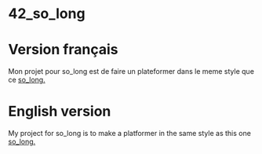 # 42_so_long

# Version français
Mon projet pour so_long est de faire un plateformer dans le meme style que ce [so_long.](https://github.com/Raspurrin/so_long)


# English version
My project for so_long is to make a platformer in the same style as this one [so_long.](https://github.com/Raspurrin/so_long)
